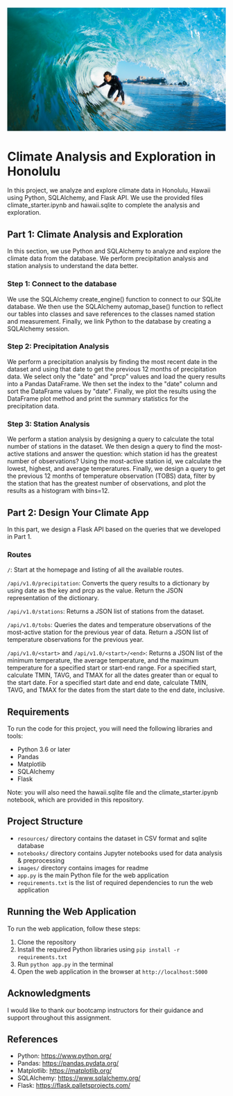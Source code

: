 <p align="center">
<img src="/Images/surfs-up.jpg" alt="" title="">
</p>

# Climate Analysis and Exploration in Honolulu

In this project, we analyze and explore climate data in Honolulu, Hawaii using Python, SQLAlchemy, and Flask API. We use the provided files climate_starter.ipynb and hawaii.sqlite to complete the analysis and exploration.

## Part 1: Climate Analysis and Exploration

In this section, we use Python and SQLAlchemy to analyze and explore the climate data from the database. We perform precipitation analysis and station analysis to understand the data better.

### Step 1: Connect to the database

We use the SQLAlchemy create_engine() function to connect to our SQLite database. We then use the SQLAlchemy automap_base() function to reflect our tables into classes and save references to the classes named station and measurement. Finally, we link Python to the database by creating a SQLAlchemy session.

### Step 2: Precipitation Analysis

We perform a precipitation analysis by finding the most recent date in the dataset and using that date to get the previous 12 months of precipitation data. We select only the "date" and "prcp" values and load the query results into a Pandas DataFrame. We then set the index to the "date" column and sort the DataFrame values by "date". Finally, we plot the results using the DataFrame plot method and print the summary statistics for the precipitation data.

### Step 3: Station Analysis

We perform a station analysis by designing a query to calculate the total number of stations in the dataset. We then design a query to find the most-active stations and answer the question: which station id has the greatest number of observations? Using the most-active station id, we calculate the lowest, highest, and average temperatures. Finally, we design a query to get the previous 12 months of temperature observation (TOBS) data, filter by the station that has the greatest number of observations, and plot the results as a histogram with bins=12.

## Part 2: Design Your Climate App

In this part, we design a Flask API based on the queries that we developed in Part 1.

### Routes
```/```: Start at the homepage and listing of all the available routes.

```/api/v1.0/precipitation```: Converts the query results to a dictionary by using date as the key and prcp as the value. Return the JSON representation of the dictionary.

```/api/v1.0/stations```: Returns a JSON list of stations from the dataset.

```/api/v1.0/tobs```: Queries the dates and temperature observations of the most-active station for the previous year of data. Return a JSON list of temperature observations for the previous year.

```/api/v1.0/<start>``` and ```/api/v1.0/<start>/<end>```: Returns a JSON list of the minimum temperature, the average temperature, and the maximum temperature for a specified start or start-end range. 
For a specified start, calculate TMIN, TAVG, and TMAX for all the dates greater than or equal to the start date. For a specified start date and end date, calculate TMIN, TAVG, and TMAX for the dates from the start date to the end date, inclusive.

## Requirements

To run the code for this project, you will need the following libraries and tools:

- Python 3.6 or later
- Pandas
- Matplotlib
- SQLAlchemy
- Flask

Note: you will also need the hawaii.sqlite file and the climate_starter.ipynb notebook, which are provided in this repository.

## Project Structure
- `resources/` directory contains the dataset in CSV format and sqlite database
- `notebooks/` directory contains Jupyter notebooks used for data analysis & preprocessing
- `images/` directory contains images for readme
- `app.py` is the main Python file for the web application
- `requirements.txt` is the list of required dependencies to run the web application

## Running the Web Application

To run the web application, follow these steps:

1. Clone the repository
2. Install the required Python libraries using ```pip install -r requirements.txt```
3. Run ```python app.py``` in the terminal
4. Open the web application in the browser at ```http://localhost:5000```

## Acknowledgments
I would like to thank our bootcamp instructors for their guidance and support throughout this assignment.

## References
- Python: https://www.python.org/
- Pandas: https://pandas.pydata.org/
- Matplotlib: https://matplotlib.org/
- SQLAlchemy: https://www.sqlalchemy.org/
- Flask: https://flask.palletsprojects.com/

